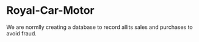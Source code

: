 # Royal-Car-Motor
We are normlly creating a database to record allits sales and purchases to avoid fraud.
